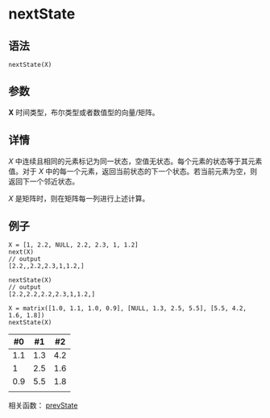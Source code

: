 # nextState

## 语法

`nextState(X)`

## 参数

**X** 时间类型，布尔类型或者数值型的向量/矩阵。

## 详情

*X* 中连续且相同的元素标记为同一状态，空值无状态。每个元素的状态等于其元素值。对于 *X*
中的每一个元素，返回当前状态的下一个状态。若当前元素为空，则返回下一个邻近状态。

*X* 是矩阵时，则在矩阵每一列进行上述计算。

## 例子

```
X = [1, 2.2, NULL, 2.2, 2.3, 1, 1.2]
next(X)
// output
[2.2,,2.2,2.3,1,1.2,]

nextState(X)
// output
[2.2,2.2,2.2,2.3,1,1.2,]

X = matrix([1.0, 1.1, 1.0, 0.9], [NULL, 1.3, 2.5, 5.5], [5.5, 4.2, 1.6, 1.8])
nextState(X)
```

| #0 | #1 | #2 |
| --- | --- | --- |
| 1.1 | 1.3 | 4.2 |
| 1 | 2.5 | 1.6 |
| 0.9 | 5.5 | 1.8 |
|  |  |  |

相关函数： [prevState](../p/prevState.md)

